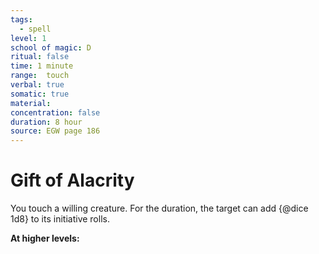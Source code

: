 ```yaml
---
tags:
  - spell
level: 1
school of magic: D
ritual: false
time: 1 minute
range:  touch
verbal: true
somatic: true
material: 
concentration: false
duration: 8 hour
source: EGW page 186
---
```

# Gift of Alacrity
You touch a willing creature. For the duration, the target can add {@dice 1d8} to its initiative rolls.

**At higher levels:** 